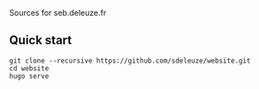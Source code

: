 Sources for seb.deleuze.fr

## Quick start

```
git clone --recursive https://github.com/sdeleuze/website.git
cd website
hugo serve
```
